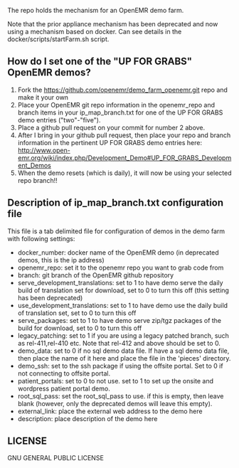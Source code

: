 The repo holds the mechanism for an OpenEMR demo farm.

Note that the prior appliance mechanism has been deprecated and now using a mechanism
based on docker. Can see details in the docker/scripts/startFarm.sh script.

How do I set one of the "UP FOR GRABS" OpenEMR demos?
-----------------------------------------------------
1. Fork the https://github.com/openemr/demo_farm_openemr.git repo and make it your own
2. Place your OpenEMR git repo information in the openemr_repo and branch items in
   your ip_map_branch.txt for one of the UP FOR GRABS demo entries ("two"-"five").
3. Place a github pull request on your commit for number 2 above.
4. After I bring in your github pull request, then place your repo and branch
   information in the pertinent UP FOR GRABS demo entries here:
   http://www.open-emr.org/wiki/index.php/Development_Demo#UP_FOR_GRABS_Development_Demos
5. When the demo resets (which is daily), it will now be using your selected repo branch!!

Description of ip_map_branch.txt configuration file
---------------------------------------------------
This file is a tab delimited file for configuration of demos in the demo farm with following settings:
- docker_number: docker name of the OpenEMR demo (in deprecated demos, this is the ip address)
- openemr_repo: set it to the openemr repo you want to grab code from
- branch: git branch of the OpenEMR github repository
- serve_development_translations: set to 1 to have demo serve the daily build of translation set for download, set to 0 to turn this off (this setting has been deprecated)
- use_development_translations: set to 1 to have demo use the daily build of translation set, set to 0 to turn this off
- serve_packages: set to 1 to have demo serve zip/tgz packages of the build for download, set to 0 to turn this off
- legacy_patching: set to 1 if you are using a legacy patched branch, such as rel-411,rel-410 etc. Note that rel-412 and above should be set to 0.
- demo_data: set to 0 if no sql demo data file. If have a sql demo data file, then place the name of it here and place the file in the 'pieces' directory.
- demo_ssh: set to the ssh package if using the offsite portal. Set to 0 if not connecting to offsite portal.
- patient_portals: set to 0 to not use. set to 1 to set up the onsite and wordpress patient portal demo.
- root_sql_pass: set the root_sql_pass to use. if this is empty, then leave blank (however, only the deprecated demos will leave this empty).
- external_link: place the external web address to the demo here
- description: place description of the demo here

LICENSE
--------------------------------------
GNU GENERAL PUBLIC LICENSE

